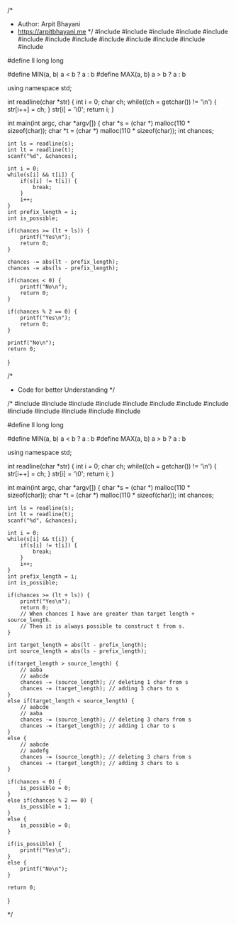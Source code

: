 /*
 *  Author: Arpit Bhayani
 *  https://arpitbhayani.me
 */
#include <cmath>
#include <cstdio>
#include <cstdlib>
#include <climits>
#include <deque>
#include <iostream>
#include <list>
#include <limits>
#include <map>
#include <queue>
#include <set>
#include <stack>
#include <vector>

#define ll long long

#define MIN(a, b) a < b ? a : b
#define MAX(a, b) a > b ? a : b

using namespace std;

int readline(char *str) {
    int i = 0;
    char ch;
    while((ch = getchar()) != '\n') {
        str[i++] = ch;
    }
    str[i] = '\0';
    return i;
}

int main(int argc, char *argv[]) {
    char *s = (char *) malloc(110 * sizeof(char));
    char *t = (char *) malloc(110 * sizeof(char));
    int chances;

    int ls = readline(s);
    int lt = readline(t);
    scanf("%d", &chances);

    int i = 0;
    while(s[i] && t[i]) {
        if(s[i] != t[i]) {
            break;
        }
        i++;
    }
    int prefix_length = i;
    int is_possible;

    if(chances >= (lt + ls)) {
        printf("Yes\n");
        return 0;
    }

    chances -= abs(lt - prefix_length);
    chances -= abs(ls - prefix_length);

    if(chances < 0) {
        printf("No\n");
        return 0;
    }

    if(chances % 2 == 0) {
        printf("Yes\n");
        return 0;
    }

    printf("No\n");
    return 0;
}


/*
 *  Code for better Understanding
 */


/*
#include <cmath>
#include <cstdio>
#include <cstdlib>
#include <climits>
#include <deque>
#include <iostream>
#include <list>
#include <limits>
#include <map>
#include <queue>
#include <set>
#include <stack>
#include <vector>

#define ll long long

#define MIN(a, b) a < b ? a : b
#define MAX(a, b) a > b ? a : b

using namespace std;

int readline(char *str) {
    int i = 0;
    char ch;
    while((ch = getchar()) != '\n') {
        str[i++] = ch;
    }
    str[i] = '\0';
    return i;
}

int main(int argc, char *argv[]) {
    char *s = (char *) malloc(110 * sizeof(char));
    char *t = (char *) malloc(110 * sizeof(char));
    int chances;

    int ls = readline(s);
    int lt = readline(t);
    scanf("%d", &chances);

    int i = 0;
    while(s[i] && t[i]) {
        if(s[i] != t[i]) {
            break;
        }
        i++;
    }
    int prefix_length = i;
    int is_possible;

    if(chances >= (lt + ls)) {
        printf("Yes\n");
        return 0;
        // When chances I have are greater than target length + source_length.
        // Then it is always possible to construct t from s.
    }

    int target_length = abs(lt - prefix_length);
    int source_length = abs(ls - prefix_length);

    if(target_length > source_length) {
        // aaba
        // aabcde
        chances -= (source_length); // deleting 1 char from s
        chances -= (target_length); // adding 3 chars to s
    }
    else if(target_length < source_length) {
        // aabcde
        // aaba
        chances -= (source_length); // deleting 3 chars from s
        chances -= (target_length); // adding 1 char to s
    }
    else {
        // aabcde
        // aadefg
        chances -= (source_length); // deleting 3 chars from s
        chances -= (target_length); // adding 3 chars to s
    }

    if(chances < 0) {
        is_possible = 0;
    }
    else if(chances % 2 == 0) {
        is_possible = 1;
    }
    else {
        is_possible = 0;
    }

    if(is_possible) {
        printf("Yes\n");
    }
    else {
        printf("No\n");
    }

    return 0;
}

*/
